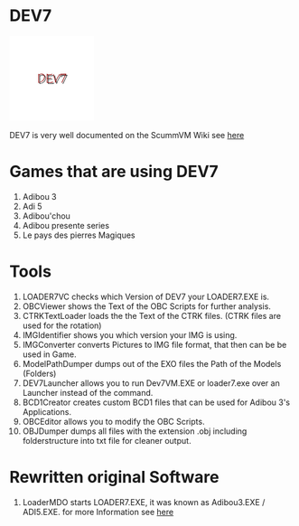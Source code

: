 # DEV7 
![DEV7 logo](/icons/DEV7_github_readme.png)

DEV7 is very well documented on the ScummVM Wiki see [here](https://wiki.scummvm.org/index.php?title=DEV7_Information) 

# Games that are using DEV7
1. Adibou 3
2. Adi 5
3. Adibou'chou
4. Adibou presente series
5. Le pays des pierres Magiques

# Tools
1. LOADER7VC checks which Version of DEV7 your LOADER7.EXE is.
2. OBCViewer shows the Text of the OBC Scripts for further analysis.
3. CTRKTextLoader loads the the Text of the CTRK files. (CTRK files are used for the rotation)
4. IMGIdentifier shows you which version your IMG is using.
5. IMGConverter converts Pictures to IMG file format, that then can be be used in Game.
6. ModelPathDumper dumps out of the EXO files the Path of the Models (Folders)
7. DEV7Launcher allows you to run Dev7VM.EXE or loader7.exe over an Launcher instead of the command.
8. BCD1Creator creates custom BCD1 files that can be used for Adibou 3's Applications.
9. OBCEditor allows you to modify the OBC Scripts.
10. OBJDumper dumps all files with the extension .obj including folderstructure into txt file for cleaner output.

# Rewritten original Software
1. LoaderMDO starts LOADER7.EXE, it was known as Adibou3.EXE / ADI5.EXE. for more Information see [here](https://github.com/BJNFNE/DEV7/blob/tools/LoaderMDO/LoaderMDO.cpp)

